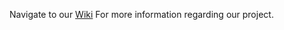 Navigate to our [Wiki](https://github.com/Moe-Marouf/Fraud-ector/wiki/Web-Framework-Rationale](https://github.com/Moe-Marouf/Fraud-ector/wiki)https://github.com/Moe-Marouf/Fraud-ector/wiki) For more information regarding our project.

